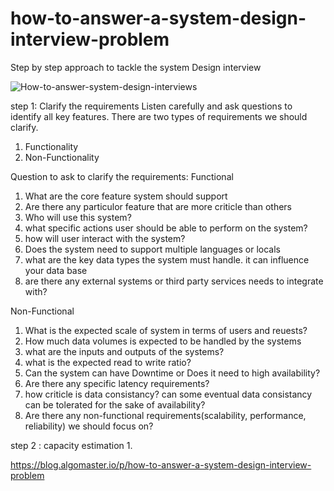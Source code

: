 # how-to-answer-a-system-design-interview-problem

Step by step approach to tackle the system Design interview


![How-to-answer-system-design-interviews](https://github.com/user-attachments/assets/85ad8f12-e34c-4472-93d1-f410730cb982)

step 1:  Clarify the requirements
  Listen carefully and ask questions to identify all key features.
  There are two types of requirements we should clarify.
  1. Functionality
  2. Non-Functionality

  Question to ask to clarify the requirements:
  Functional
  1. What are the core feature system should support
  2. Are there any particulor feature that are more criticle than others
  3. Who will use this system?
  4. what specific actions user should be able to perform on the system?
  5. how will user interact with the system?
  6. Does the system need to support multiple languages or locals
  7. what are the key data types the system must handle. it can influence your data base
  8. are there any external systems or third party services needs to integrate with?

  Non-Functional
  1. What is the expected scale of system in terms of users and reuests?
  2. How much data volumes is expected to be handled by the systems
  3.  what are the inputs and outputs of the systems?
  4.  what is the expected read to write ratio?
  5.  Can the system can have Downtime or Does it need to high availability?
  6.  Are there any specific latency requirements?
  7.  how criticle is data consistancy? can some eventual data consistancy can be tolerated for the sake of availability?
  8.  Are there any non-functional requirements(scalability, performance, reliability) we should focus on?

step 2 : capacity estimation
  1. 

https://blog.algomaster.io/p/how-to-answer-a-system-design-interview-problem
